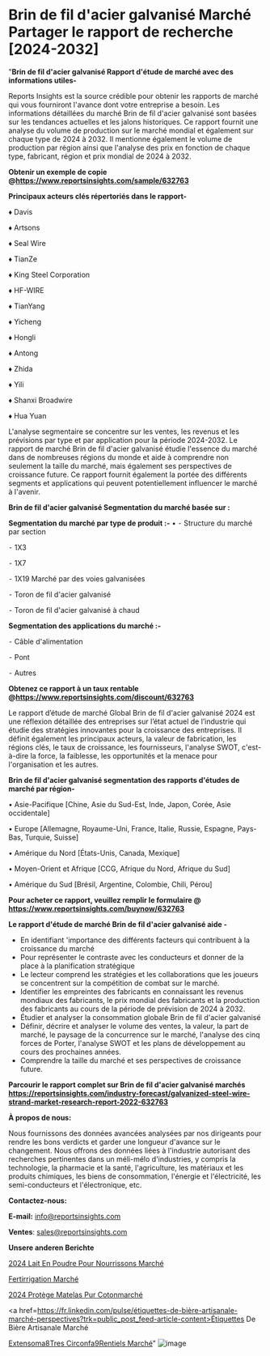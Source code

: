 # Brin de fil d'acier galvanisé Marché Partager le rapport de recherche [2024-2032]

"<strong>Brin de fil d'acier galvanisé Rapport d'étude de marché avec des informations utiles-</strong>

Reports Insights est la source crédible pour obtenir les rapports de marché qui vous fourniront l'avance dont votre entreprise a besoin. Les informations détaillées du marché Brin de fil d'acier galvanisé sont basées sur les tendances actuelles et les jalons historiques. Ce rapport fournit une analyse du volume de production sur le marché mondial et également sur chaque type de 2024 à 2032. Il mentionne également le volume de production par région ainsi que l'analyse des prix en fonction de chaque type, fabricant, région et prix mondial de 2024 à 2032.

<strong><b>Obtenir un exemple de copie @</b></strong><a href=https://www.reportsinsights.com/sample/632763><strong><b>https://www.reportsinsights.com/sample/632763</b></strong></a>

<b>Principaux acteurs clés répertoriés dans le rapport-</b>

<b> </b>♦ Davis

♦ Artsons

♦ Seal Wire

♦ TianZe

♦ King Steel Corporation

♦ HF-WIRE

♦ TianYang

♦ Yicheng

♦ Hongli

♦ Antong

♦ Zhida

♦ Yili

♦ Shanxi Broadwire

♦ Hua Yuan

L'analyse segmentaire se concentre sur les ventes, les revenus et les prévisions par type et par application pour la période 2024-2032. Le rapport de marché Brin de fil d'acier galvanisé étudie l'essence du marché dans de nombreuses régions du monde et aide à comprendre non seulement la taille du marché, mais également ses perspectives de croissance future. Ce rapport fournit également la portée des différents segments et applications qui peuvent potentiellement influencer le marché à l'avenir.

<strong>Brin de fil d'acier galvanisé Segmentation du marché basée sur :</strong>

<strong>Segmentation du marché par type de produit :-</strong>
•
⁃ Structure du marché par section

⁃ 1X3

⁃ 1X7

⁃ 1X19
Marché par des voies galvanisées

⁃ Toron de fil d'acier galvanisé

⁃ Toron de fil d'acier galvanisé à chaud

<strong>Segmentation des applications du marché :-</strong>

⁃ Câble d'alimentation

⁃ Pont

⁃ Autres

<strong><b>Obtenez ce rapport à un taux rentable @</b></strong><a href=https://www.reportsinsights.com/discount/632763><strong><b>https://www.reportsinsights.com/discount/632763</b></strong></a>

Le rapport d’étude de marché Global Brin de fil d'acier galvanisé 2024 est une réflexion détaillée des entreprises sur l’état actuel de l’industrie qui étudie des stratégies innovantes pour la croissance des entreprises. Il définit également les principaux acteurs, la valeur de fabrication, les régions clés, le taux de croissance, les fournisseurs, l'analyse SWOT, c'est-à-dire la force, la faiblesse, les opportunités et la menace pour l'organisation et les autres.

<strong>Brin de fil d'acier galvanisé segmentation des rapports d'études de marché par région-</strong>

• Asie-Pacifique [Chine, Asie du Sud-Est, Inde, Japon, Corée, Asie occidentale]

• Europe [Allemagne, Royaume-Uni, France, Italie, Russie, Espagne, Pays-Bas, Turquie, Suisse]

• Amérique du Nord [États-Unis, Canada, Mexique]

• Moyen-Orient et Afrique [CCG, Afrique du Nord, Afrique du Sud]

• Amérique du Sud [Brésil, Argentine, Colombie, Chili, Pérou]

<strong>Pour acheter ce rapport, veuillez remplir le formulaire @   <a href=https://www.reportsinsights.com/buynow/632763>https://www.reportsinsights.com/buynow/632763</a></strong>

<strong>Le rapport d'étude de marché Brin de fil d'acier galvanisé aide -</strong>
<ul>
  <li>En identifiant 'importance des différents facteurs qui contribuent à la croissance du marché</li>
  <li>Pour représenter le contraste avec les conducteurs et donner de la place à la planification stratégique</li>
  <li>Le lecteur comprend les stratégies et les collaborations que les joueurs se concentrent sur la compétition de combat sur le marché.</li>
  <li>Identifier les empreintes des fabricants en connaissant les revenus mondiaux des fabricants, le prix mondial des fabricants et la production des fabricants au cours de la période de prévision de 2024 à 2032.</li>
  <li>Étudier et analyser la consommation globale Brin de fil d'acier galvanisé</li>
  <li>Définir, décrire et analyser le volume des ventes, la valeur, la part de marché, le paysage de la concurrence sur le marché, l'analyse des cinq forces de Porter, l'analyse SWOT et les plans de développement au cours des prochaines années.</li>
  <li>Comprendre la taille du marché et ses perspectives de croissance future.</li>
</ul>

<strong>Parcourir le rapport complet sur Brin de fil d'acier galvanisé marchés <a href=https://reportsinsights.com/industry-forecast/galvanized-steel-wire-strand-market-research-report-2022-632763>https://reportsinsights.com/industry-forecast/galvanized-steel-wire-strand-market-research-report-2022-632763</a></strong>

<strong>À propos de nous:</strong>

Nous fournissons des données avancées analysées par nos dirigeants pour rendre les bons verdicts et garder une longueur d'avance sur le changement. Nous offrons des données liées à l'industrie autorisant des recherches pertinentes dans un méli-mélo d'industries, y compris la technologie, la pharmacie et la santé, l'agriculture, les matériaux et les produits chimiques, les biens de consommation, l'énergie et l'électricité, les semi-conducteurs et l'électronique, etc.

<strong>Contactez-nous:</strong>

<strong>E-mail:</strong> <a href=mailto:info@reportsinsights.com>info@reportsinsights.com</a>

<strong>Ventes</strong>: <a href=mailto:sales@reportsinsights.com>sales@reportsinsights.com</a>

<strong>Unsere anderen Berichte</strong>

<a href=https://www.linkedin.com/pulse/2024-lait-en-poudre-pour-nourrissons-march%C3%A9-rxh8c/>2024 Lait En Poudre Pour Nourrissons Marché</a>

<a href=https://www.linkedin.com/pulse/fertirrigation-march%C3%A9-part-et-croissance-mondiale-apztc/>Fertirrigation Marché</a>

<a href=https://www.linkedin.com/pulse/2024-protège-matelas-pur-cotonmarché-basé-sur-vybuc/>2024 Protège Matelas Pur Cotonmarché</a>

<a href=https://fr.linkedin.com/pulse/étiquettes-de-bière-artisanale-marché-perspectives?trk=public_post_feed-article-content>Étiquettes De Bière Artisanale Marché</a>

<a href=https://www.linkedin.com/pulse/extensom%C3%A8tres-circonf%C3%A9rentiels-march%C3%A9-informations-oogkf/>Extensoma8Tres Circonfa9Rentiels Marché</a>"
![image](https://github.com/daminid12/RItrends/assets/158430485/103d5f29-fcf3-499e-b31d-bdf666b79169)
